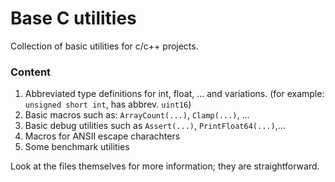 # Base C utilities

Collection of basic utilities for c/c++ projects.

### Content
1. Abbreviated type definitions for int, float, ... and variations. (for example: `unsigned short int`, has abbrev. `uint16`)
2. Basic macros such as: `ArrayCount(...)`, `Clamp(...)`, ...
3. Basic debug utilities such as `Assert(...)`, `PrintFloat64(...)`,...
4. Macros for ANSII escape charachters
5. Some benchmark utilities

Look at the files themselves for more information; they are straightforward.
